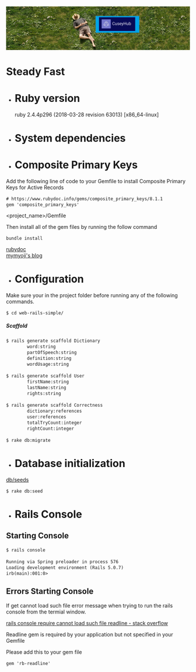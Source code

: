 ![CuseyHub](https://github.com/cusey/ImageForWiki/blob/master/Logos/CuseyHub_Banner_Small.jpg)

# Steady Fast

* # Ruby version

    ruby 2.4.4p296 (2018-03-28 revision 63013) [x86_64-linux]

* # System dependencies

* # Composite Primary Keys 

Add the following line of code to your Gemfile to install Composite Primary Keys for Active Records      
     
```
# https://www.rubydoc.info/gems/composite_primary_keys/8.1.1
gem 'composite_primary_keys'
```
<project_name>/Gemfile

Then install all of the gem files by running the follow command

```
bundle install 
```

[rubydoc](https://www.rubydoc.info/gems/composite_primary_keys/8.1.1)   
[mymyoji's blog](https://blog.mmyoji.com/posts/2019-06-07-discard-composite-primary-keys-in-rails/) 


* # Configuration

Make sure your in the project folder before running any of the following commands.

```
$ cd web-rails-simple/
```


##### Scaffold

```
$ rails generate scaffold Dictionary 
        word:string 
        partOfSpeech:string 
        definition:string 
        wordUsage:string 

$ rails generate scaffold User 
        firstName:string 
        lastName:string 
        rights:string

$ rails generate scaffold Correctness 
        dictionary:references 
        user:references 
        totalTryCount:integer 
        rightCount:integer

$ rake db:migrate

```

* # Database initialization

[db/seeds](https://github.com/cusey/steadyfast/blob/master/db/seeds.rb)

```
$ rake db:seed
```

*  # Rails Console 

## Starting Console

```
$ rails console

Running via Spring preloader in process 576
Loading development environment (Rails 5.0.7)
irb(main):001:0>
```

## Errors Starting Console

If get cannot load such file error message when trying to run the rails console from the termial window.  

[rails console require cannot load such file readline - stack overflow](https://stackoverflow.com/questions/34875379/rails-console-require-cannot-load-such-file-readline/34876928)     

Readline gem is required by your application but not specified in your Gemfile

Please add this to your gem file

```
gem 'rb-readline' 
```
